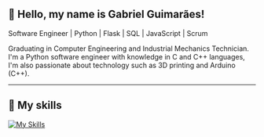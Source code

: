 ## 💜 Hello, my name is Gabriel Guimarães!

Software Engineer | Python | Flask | SQL | JavaScript | Scrum

Graduating in Computer Engineering and Industrial Mechanics Technician. I'm a Python software engineer with knowledge in C and C++ languages, I'm also passionate about technology such as 3D printing and Arduino (C++).

---

## 🚀 My skills

[![My Skills](https://skillicons.dev/icons?i=py,js,sqlite,c,html,css,bootstrap,cpp,postgres,raspberrypi)](https://skillicons.dev)
